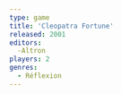 ```yaml
---
type: game
title: 'Cleopatra Fortune'
released: 2001
editors: 
  -Altron
players: 2
genres:
  - Réflexion
---
```


